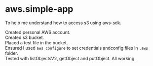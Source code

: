# aws.simple-app

To help me understand how to access s3 using aws-sdk.

Created personal AWS account. \
Created s3 bucket. \
Placed a test file in the bucket. \
Ensured I used `aws configure` to set credentials andconfig files in `.aws` folder.\
Tested with listObjectsV2, getObject and putObject. All working. 
